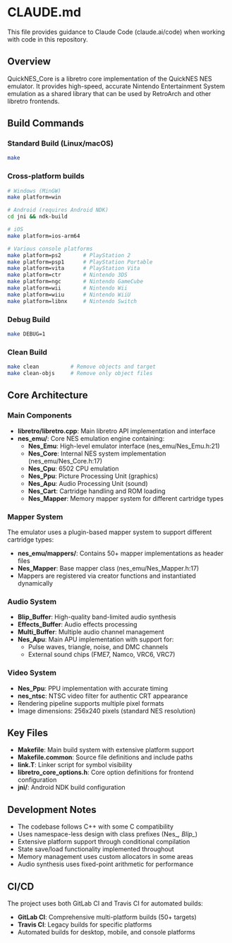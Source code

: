 # CLAUDE.md

This file provides guidance to Claude Code (claude.ai/code) when working with code in this repository.

## Overview

QuickNES_Core is a libretro core implementation of the QuickNES NES emulator. It provides high-speed, accurate Nintendo Entertainment System emulation as a shared library that can be used by RetroArch and other libretro frontends.

## Build Commands

### Standard Build (Linux/macOS)
```bash
make
```

### Cross-platform builds
```bash
# Windows (MinGW)
make platform=win

# Android (requires Android NDK)
cd jni && ndk-build

# iOS
make platform=ios-arm64

# Various console platforms
make platform=ps2       # PlayStation 2
make platform=psp1      # PlayStation Portable
make platform=vita      # PlayStation Vita
make platform=ctr       # Nintendo 3DS
make platform=ngc       # Nintendo GameCube
make platform=wii       # Nintendo Wii
make platform=wiiu      # Nintendo WiiU
make platform=libnx     # Nintendo Switch
```

### Debug Build
```bash
make DEBUG=1
```

### Clean Build
```bash
make clean          # Remove objects and target
make clean-objs     # Remove only object files
```

## Core Architecture

### Main Components

- **libretro/libretro.cpp**: Main libretro API implementation and interface
- **nes_emu/**: Core NES emulation engine containing:
  - **Nes_Emu**: High-level emulator interface (nes_emu/Nes_Emu.h:21)
  - **Nes_Core**: Internal NES system implementation (nes_emu/Nes_Core.h:17)
  - **Nes_Cpu**: 6502 CPU emulation
  - **Nes_Ppu**: Picture Processing Unit (graphics)
  - **Nes_Apu**: Audio Processing Unit (sound)
  - **Nes_Cart**: Cartridge handling and ROM loading
  - **Nes_Mapper**: Memory mapper system for different cartridge types

### Mapper System

The emulator uses a plugin-based mapper system to support different cartridge types:
- **nes_emu/mappers/**: Contains 50+ mapper implementations as header files
- **Nes_Mapper**: Base mapper class (nes_emu/Nes_Mapper.h:17)
- Mappers are registered via creator functions and instantiated dynamically

### Audio System

- **Blip_Buffer**: High-quality band-limited audio synthesis
- **Effects_Buffer**: Audio effects processing
- **Multi_Buffer**: Multiple audio channel management
- **Nes_Apu**: Main APU implementation with support for:
  - Pulse waves, triangle, noise, and DMC channels
  - External sound chips (FME7, Namco, VRC6, VRC7)

### Video System

- **Nes_Ppu**: PPU implementation with accurate timing
- **nes_ntsc**: NTSC video filter for authentic CRT appearance
- Rendering pipeline supports multiple pixel formats
- Image dimensions: 256x240 pixels (standard NES resolution)

## Key Files

- **Makefile**: Main build system with extensive platform support
- **Makefile.common**: Source file definitions and include paths
- **link.T**: Linker script for symbol visibility
- **libretro_core_options.h**: Core option definitions for frontend configuration
- **jni/**: Android NDK build configuration

## Development Notes

- The codebase follows C++ with some C compatibility
- Uses namespace-less design with class prefixes (Nes_*, Blip_*)
- Extensive platform support through conditional compilation
- State save/load functionality implemented throughout
- Memory management uses custom allocators in some areas
- Audio synthesis uses fixed-point arithmetic for performance

## CI/CD

The project uses both GitLab CI and Travis CI for automated builds:
- **GitLab CI**: Comprehensive multi-platform builds (50+ targets)
- **Travis CI**: Legacy builds for specific platforms
- Automated builds for desktop, mobile, and console platforms